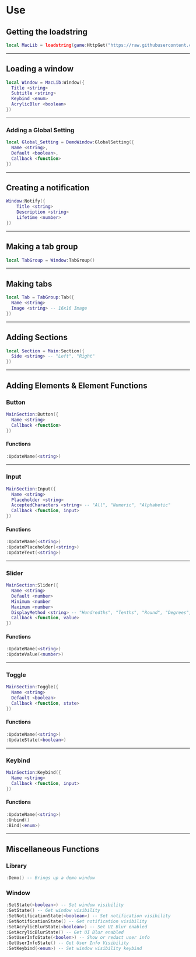 # Use
## Getting the loadstring
```lua
local MacLib = loadstring(game:HttpGet("https://raw.githubusercontent.com/biggaboy212/Public-Resources/main/MacLib/maclib.lua"))()
```
---
## Loading a window
```lua
local Window = MacLib:Window({
  Title <string>
  Subtitle <string>
  Keybind <enum>
  AcrylicBlur <boolean>
})
```
---
### Adding a Global Setting
```lua
local Global_Setting = DemoWindow:GlobalSetting({
  Name <string>,
  Default <boolean>,
  Callback <function>
})
```
---
## Creating a notification
```lua
Window:Notify({
    Title <string>
    Description <string>
    Lifetime <number>
})
```
---
## Making a tab group
```lua
local TabGroup = Window:TabGroup()
```
---
## Making tabs
```lua
local Tab = TabGroup:Tab({
  Name <string>
  Image <string> -- 16x16 Image
})
```
---
## Adding Sections
```lua
local Section = Main:Section({
  Side <string> -- "Left", "Right"
})
```
---
## Adding Elements & Element Functions
### Button
```lua
MainSection:Button({
  Name <string>
  Callback <function>
})
```
#### Functions
```lua
:UpdateName(<string>)
```
---
### Input
```lua
MainSection:Input({
  Name <string>
  Placeholder <string>
  AcceptedCharacters <string> -- "All", "Numeric", "Alphabetic"
  Callback <function, input>
})
```
#### Functions
```lua
:UpdateName(<string>)
:UpdatePlaceholder(<string>)
:UpdateText(<string>)
```
---
### Slider
```lua
MainSection:Slider({
  Name <string>
  Default <number>
  Minimum <number
  Maximum <number>
  DisplayMethod <string> -- "Hundredths", "Tenths", "Round", "Degrees", "Percent", "Value"
  Callback <function, value>
})
```
#### Functions
```lua
:UpdateName(<string>)
:UpdateValue(<number>)
```
---
### Toggle
```lua
MainSection:Toggle({
  Name <string>
  Default <boolean>
  Callback <function, state>
})
```
#### Functions
```lua
:UpdateName(<string>)
:UpdateState(<boolean>)
```
---
### Keybind
```lua
MainSection:Keybind({
  Name <string>
  Callback <function, input>
})
```
#### Functions
```lua
:UpdateName(<string>)
:Unbind()
:Bind(<enum>)
```

---

## Miscellaneous Functions
### Library
```lua
:Demo() -- Brings up a demo window
```
### Window
```lua
:SetState(<boolean>) -- Set window visibility
:GetState() -- Get window visibility
:SetNotificationState(<boolean>) -- Set notification visibility
:GetNotificationState() -- Get notification visibility
:SetAcrylicBlurState(<boolean>) -- Set UI Blur enabled
:GetAcrylicBlurState() -- Get UI Blur enabled
:SetUserInfoState(<boolen>) -- Show or redact user info
:GetUserInfoState() -- Get User Info Visibility
:SetKeybind(<enum>) -- Set window visibility keybind
```
